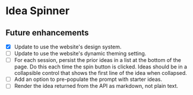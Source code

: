 # Idea Spinner
## Future enhancements
- [x] Update to use the website's design system.
- [ ] Update to use the website's dynamic theming setting.
- [ ] For each session, persist the prior ideas in a list at the bottom of the page.  Do this each time the spin button is clicked.  Ideas should be in a collapsible control that shows the first line of the idea when collapsed.  
- [ ] Add an option to pre-populate the prompt with starter ideas.
- [ ] Render the idea returned from the API as markdown, not plain text.  